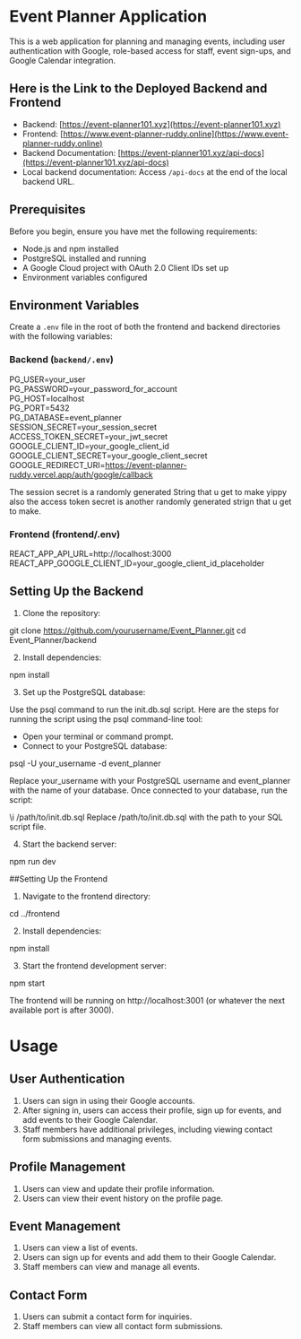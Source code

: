 # Event Planner Application

This is a web application for planning and managing events, including user authentication with Google, role-based access for staff, event sign-ups, and Google Calendar integration.

## Here is the Link to the Deployed Backend and Frontend

- Backend: [https://event-planner101.xyz](https://event-planner101.xyz)
- Frontend: [https://www.event-planner-ruddy.online](https://www.event-planner-ruddy.online)
- Backend Documentation: [https://event-planner101.xyz/api-docs](https://event-planner101.xyz/api-docs)
- Local backend documentation: Access `/api-docs` at the end of the local backend URL.

## Prerequisites

Before you begin, ensure you have met the following requirements:
- Node.js and npm installed
- PostgreSQL installed and running
- A Google Cloud project with OAuth 2.0 Client IDs set up
- Environment variables configured

## Environment Variables

Create a `.env` file in the root of both the frontend and backend directories with the following variables:

### Backend (`backend/.env`)

PG_USER=your_user        
PG_PASSWORD=your_password_for_account        
PG_HOST=localhost        
PG_PORT=5432        
PG_DATABASE=event_planner        
SESSION_SECRET=your_session_secret        
ACCESS_TOKEN_SECRET=your_jwt_secret        
GOOGLE_CLIENT_ID=your_google_client_id        
GOOGLE_CLIENT_SECRET=your_google_client_secret        
GOOGLE_REDIRECT_URI=https://event-planner-ruddy.vercel.app/auth/google/callback        

The session secret is a randomly generated String that u get to make yippy
also the access token secret is another randomly generated strign that u get to make.        
### Frontend (frontend/.env)

REACT_APP_API_URL=http://localhost:3000        
REACT_APP_GOOGLE_CLIENT_ID=your_google_client_id_placeholder

## Setting Up the Backend

1. Clone the repository:

git clone https://github.com/yourusername/Event_Planner.git
cd Event_Planner/backend

2. Install dependencies:

npm install

3. Set up the PostgreSQL database:

Use the psql command to run the init.db.sql script. Here are the steps for running the script using the psql command-line tool:
- Open your terminal or command prompt.
- Connect to your PostgreSQL database:

psql -U your_username -d event_planner  

Replace your_username with your PostgreSQL username and event_planner with the name of your database.
Once connected to your database, run the script:

\i /path/to/init.db.sql
Replace /path/to/init.db.sql with the path to your SQL script file.

4. Start the backend server:

npm run dev

##Setting Up the Frontend

1. Navigate to the frontend directory:
   
cd ../frontend

2. Install dependencies:

npm install

3. Start the frontend development server:

npm start

The frontend will be running on http://localhost:3001 (or whatever the next available port is after 3000).

# Usage
## User Authentication
1. Users can sign in using their Google accounts.
2. After signing in, users can access their profile, sign up for events, and add events to their Google Calendar.
3. Staff members have additional privileges, including viewing contact form submissions and managing events.
## Profile Management
1. Users can view and update their profile information.
2. Users can view their event history on the profile page.
## Event Management
1. Users can view a list of events.
2. Users can sign up for events and add them to their Google Calendar.
3. Staff members can view and manage all events.
## Contact Form
1. Users can submit a contact form for inquiries.
2. Staff members can view all contact form submissions.

